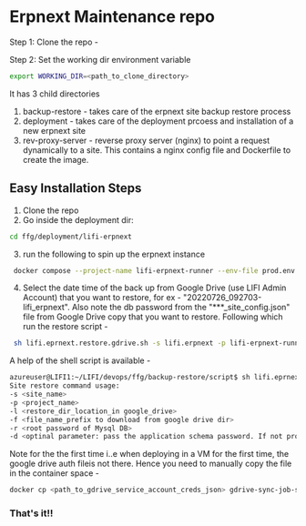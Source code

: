 # Erpnext Maintenance repo



Step 1: Clone the repo - 

Step 2: Set the working dir environment variable 

```bash
export WORKING_DIR=<path_to_clone_directory>
```

It has 3 child directories 

1. backup-restore - takes care of the erpnext site backup restore process
2. deployment - takes care of the deployment prcoess and installation of a new erpnext site
3. rev-proxy-server - reverse proxy server (nginx) to point a request dynamically to a site. This contains a nginx config file and Dockerfile to create the image.

## Easy Installation Steps

1. Clone the repo
2. Go inside the deployment dir:
  ``` bash 
 cd ffg/deployment/lifi-erpnext
```

3. run the following to spin up the erpnext instance

```bash
 docker compose --project-name lifi-erpnext-runner --env-file prod.env up -d
```
4. Select the date time of the back up from Google Drive (use LIFI Admin Account) that you want to restore, for ex - "20220726_092703-lifi_erpnext". Also note the db password from the "***_site_config.json" file from Google Drive copy that you want to restore. Following which run the restore script -

```bash
 sh lifi.eprnext.restore.gdrive.sh -s lifi.erpnext -p lifi-erpnext-runner -l lifi.erpnext.backup -f 20220726_092703-lifi_erpnext -r <mysql_root_password_selected_during_initial_app_setup>-d <password_of_app_schema_that_you_want_to_restore_found_in_the_backed_up_site_config_json>
```
A help of the shell script is available - 
```bash
azureuser@LIFI1:~/LIFI/devops/ffg/backup-restore/script$ sh lifi.eprnext.restore.gdrive.sh -h
Site restore command usage:
-s <site_name>
-p <project_name>
-l <restore_dir_location_in google_drive>
-f <file_name_prefix to download from google drive dir>
-r <root password of Mysql DB>
-d <optinal parameter: pass the application schema password. If not provided a random password will be generated.>

```
Note for the the first time i..e when deploying in a VM for the first time, the google drive auth fileis not there. Hence you need to manually copy the file in the container space -
```bash
docker cp <path_to_gdrive_service_account_creds_json> gdrive-sync-job-sync-site-1:app/
```
### That's it!!

